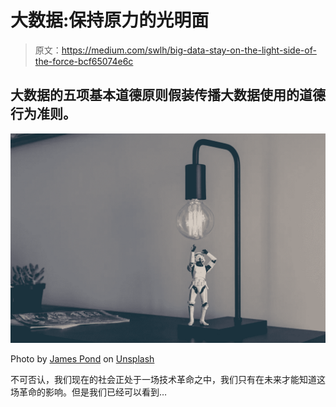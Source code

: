 # 大数据:保持原力的光明面

> 原文：<https://medium.com/swlh/big-data-stay-on-the-light-side-of-the-force-bcf65074e6c>

## 大数据的五项基本道德原则假装传播大数据使用的道德行为准则。

![](img/fc9d530d6af9cfcc879ce54470f38a8f.png)

Photo by [James Pond](https://unsplash.com/photos/1qkyck-UL3g?utm_source=unsplash&utm_medium=referral&utm_content=creditCopyText) on [Unsplash](https://unsplash.com/search/photos/star-wars?utm_source=unsplash&utm_medium=referral&utm_content=creditCopyText)

不可否认，我们现在的社会正处于一场技术革命之中，我们只有在未来才能知道这场革命的影响。但是我们已经可以看到…